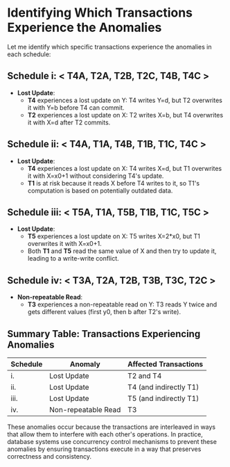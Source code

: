 # Identifying Which Transactions Experience the Anomalies

Let me identify which specific transactions experience the anomalies in each schedule:

## Schedule i: < T4A, T2A, T2B, T2C, T4B, T4C >

- **Lost Update**: 
  - **T4** experiences a lost update on Y: T4 writes Y=d, but T2 overwrites it with Y=b before T4 can commit.
  - **T2** experiences a lost update on X: T2 writes X=b, but T4 overwrites it with X=d after T2 commits.

## Schedule ii: < T4A, T1A, T4B, T1B, T1C, T4C >

- **Lost Update**: 
  - **T4** experiences a lost update on X: T4 writes X=d, but T1 overwrites it with X=x0+1 without considering T4's update.
  - **T1** is at risk because it reads X before T4 writes to it, so T1's computation is based on potentially outdated data.

## Schedule iii: < T5A, T1A, T5B, T1B, T1C, T5C >

- **Lost Update**: 
  - **T5** experiences a lost update on X: T5 writes X=2*x0, but T1 overwrites it with X=x0+1.
  - Both **T1** and **T5** read the same value of X and then try to update it, leading to a write-write conflict.

## Schedule iv: < T3A, T2A, T2B, T3B, T3C, T2C >

- **Non-repeatable Read**: 
  - **T3** experiences a non-repeatable read on Y: T3 reads Y twice and gets different values (first y0, then b after T2's write).

## Summary Table: Transactions Experiencing Anomalies

| Schedule | Anomaly | Affected Transactions |
|----------|---------|----------------------|
| i.       | Lost Update | T2 and T4 |
| ii.      | Lost Update | T4 (and indirectly T1) |
| iii.     | Lost Update | T5 (and indirectly T1) |
| iv.      | Non-repeatable Read | T3 |

These anomalies occur because the transactions are interleaved in ways that allow them to interfere with each other's operations. In practice, database systems use concurrency control mechanisms to prevent these anomalies by ensuring transactions execute in a way that preserves correctness and consistency.
